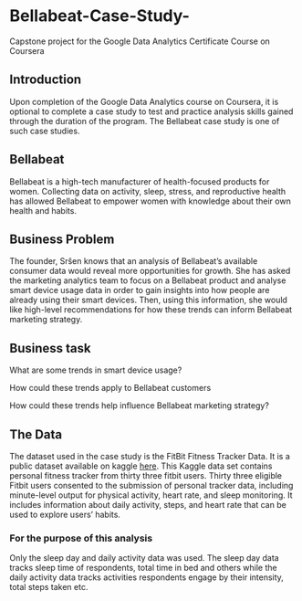# Bellabeat-Case-Study-
Capstone project for the Google Data Analytics Certificate Course on Coursera 




## Introduction

Upon completion of the Google Data Analytics course on Coursera, it is optional to complete a case study to test and practice analysis skills gained through the duration of the program. The Bellabeat case study is one of such case studies. 

## Bellabeat 

Bellabeat is a high-tech manufacturer of health-focused products for women. Collecting data on activity, sleep, stress, and reproductive health has allowed Bellabeat to empower women with knowledge about their own health and habits. 

## Business Problem

The founder, Sršen knows that an analysis of Bellabeat’s available consumer data would reveal more opportunities for growth. She has asked the marketing analytics team to focus on a Bellabeat product and analyse smart device usage data in order to gain insights into how people are already using their smart devices. Then, using this information, she would like high-level recommendations for how these trends can inform Bellabeat marketing strategy.

## Business task

What are some trends in smart device usage? 

How could these trends apply to Bellabeat customers

How could these trends help influence Bellabeat marketing strategy?

## The Data

The dataset used in the case study is the FitBit Fitness Tracker Data. It is a public dataset available on kaggle [here](https://www.kaggle.com/datasets/arashnic/fitbit/code). This Kaggle data set contains personal fitness tracker from thirty three fitbit users. Thirty three eligible Fitbit users consented to the submission of personal tracker data, including minute-level output for physical activity, heart rate, and sleep monitoring. It includes information about daily activity, steps, and heart rate that can be used to explore users’ habits.

### For the purpose of this analysis 

Only the sleep day and daily activity data was used. The sleep day data tracks sleep time of respondents, total time in bed and others while the daily activity data tracks activities respondents engage by their intensity, total steps taken etc. 

